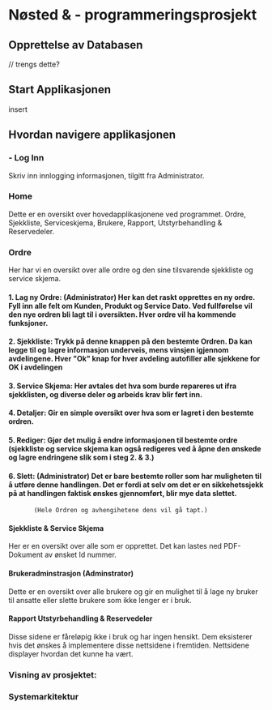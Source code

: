 # Nøsted & - programmeringsprosjekt

## Opprettelse av Databasen
// trengs dette?

## Start Applikasjonen
insert

## Hvordan navigere applikasjonen
### - Log Inn
Skriv inn innlogging informasjonen, tilgitt fra Administrator.

### Home
Dette er en oversikt over hovedapplikasjonene ved programmet.
Ordre, Sjekkliste, Serviceskjema, Brukere, Rapport, Utstyrbehandling & Reservedeler.

### Ordre
Her har vi en oversikt over alle ordre og den sine tilsvarende sjekkliste og service skjema.
#### 1. Lag ny Ordre: (Administrator) Her kan det raskt opprettes en ny ordre. Fyll inn alle felt om Kunden, Produkt og Service Dato. Ved fullførelse vil den nye ordren bli lagt til i oversikten. Hver ordre vil ha kommende funksjoner.
#### 2. Sjekkliste: Trykk på denne knappen på den bestemte Ordren. Da kan legge til og lagre informasjon underveis, mens vinsjen igjennom avdelingene. Hver "Ok" knap for hver avdeling autofiller alle sjekkene for OK i avdelingen 
#### 3. Service Skjema: Her avtales det hva som burde repareres ut ifra sjekklisten, og diverse deler og arbeids krav blir ført inn.
#### 4. Detaljer: Gir en simple oversikt over hva som er lagret i den bestemte ordren.
#### 5. Rediger: Gjør det mulig å endre informasjonen til bestemte ordre (sjekkliste og service skjema kan også redigeres ved å åpne den ønskede og lagre endringene slik som i steg 2. & 3.)
#### 6. Slett: (Administrator) Det er bare bestemte roller som har muligheten til å utføre denne handlingen. Det er fordi at selv om det er en sikkehetssjekk på at handlingen faktisk ønskes gjennomført, blir mye data slettet.
           (Hele Ordren og avhengihetene dens vil gå tapt.)

#### Sjekkliste & Service Skjema
Her er en oversikt over alle som er opprettet. Det kan lastes ned PDF-Dokument av ønsket Id nummer.

#### Brukeradminstrasjon (Adminstrator)
Dette er en oversikt over alle brukere og gir en mulighet til å lage ny bruker til ansatte eller slette brukere som ikke lenger er i bruk.

#### Rapport Utstyrbehandling & Reservedeler
Disse sidene er fåreløpig ikke i bruk og har ingen hensikt. Dem eksisterer hvis det ønskes å implementere disse nettsidene i fremtiden.
Nettsidene displayer hvordan det kunne ha vært.

### Visning av prosjektet:


### Systemarkitektur

